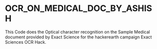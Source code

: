 # OCR_ON_MEDICAL_DOC_BY_ASHISH
This Code does the Optical character recognition on the Sample Medical document provided by Exact Science for the hackerearth campaign Exact Sciences OCR Hack.
